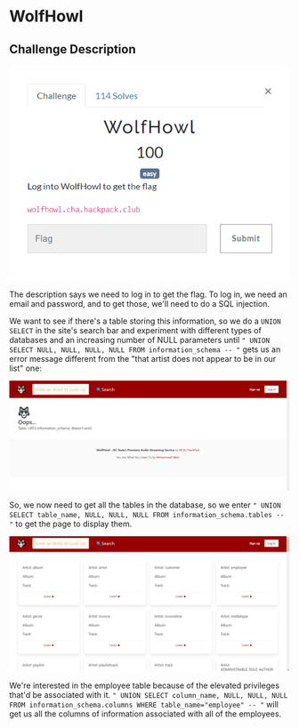 # WolfHowl

## Challenge Description

![](https://github.com/mt3636/HackPack-CTF-2023/blob/main/WolfHowl/images/challengedescription.png)

The description says we need to log in to get the flag. To log in, we need an email and password, and to get those, we'll need to do a SQL injection.

We want to see if there's a table storing this information, so we do a `UNION SELECT` in the site's search bar and experiment with different types of databases and an increasing number of NULL parameters until `" UNION SELECT NULL, NULL, NULL, NULL FROM information_schema -- "` gets us an error message different from the "that artist does not appear to be in our list" one:

![](https://github.com/mt3636/HackPack-CTF-2023/blob/main/WolfHowl/images/tabledoesntexist.png)

So, we now need to get all the tables in the database, so we enter `" UNION SELECT table_name, NULL, NULL, NULL FROM information_schema.tables -- "` to get the page to display them.

![](https://github.com/mt3636/HackPack-CTF-2023/blob/main/WolfHowl/images/databasetables.png)

We're interested in the employee table because of the elevated privileges that'd be associated with it. `" UNION SELECT column_name, NULL, NULL, NULL FROM information_schema.columns WHERE table_name="employee" -- "` will get us all the columns of information associated with all of the employees.

